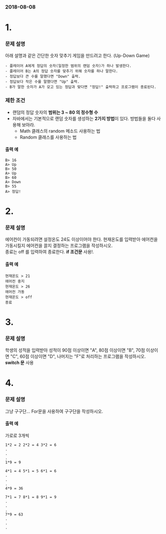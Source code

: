 ### 2018-08-08

# 1.
### 문제 설명  
아래 설명과 같은 간단한 숫자 맞추기 게임을 만드려고 한다.  (Up-Down Game)
```
- 플레이어 A에게 정답의 숫자(일정한 범위의 랜덤 숫자)가 하나 발생한다.
- 플레이어 B는 A의 정답 숫자를 맞추기 위해 숫자를 하나 말한다.
- 정답보다 큰 수를 말했다면 "Down" 출력.
- 정답보다 작은 수를 말했다면 "Up" 출력.
- B가 말한 숫자가 A가 갖고 있는 정답과 맞다면 "정답!" 출력하고 프로그램이 종료된다.
```

### 제한 조건
- 랜덤의 정답 숫자의 **범위는 3 ~ 80 의 정수형 수**
- 자바에서는 기본적으로 랜덤 숫자를 생성하는 **2가지 방법**이 있다. 방법들을 둘다 사용해 보아라.
    - Math 클래스의 random 메소드 사용하는 법
    - Random 클래스를 사용하는 법

#### 출력 예
```
B> 16
A> Up
B> 50
A> Up
B> 60
A> Down
B> 55
A> 정답!
```
# 2.
### 문제 설명  
에어컨이 가동되려면 설정온도 24도 이상이어야 한다. 현재온도를 입력받아 에어컨을 가동시킬지 에어컨을 끌지 결정하는 프로그램을 작성하시오.   
종료는 off 를 입력하여 종료한다.
**if 조건문** 사용!.

#### 출력 예
```
현재온도 > 21
에어컨 중지
현재온도 > 26
에어컨 가동
현재온도 > off
종료
```
# 3.
### 문제 설명
학생의 성적을 입력받아 성적이 90점 이상이면 "A", 80점 이상이면 "B", 70점 이상이면 "C", 60점 이상이면 "D", 나머지는 "F"로 처리하는 프로그램을 작성하시오.  
**switch 문** 사용

# 4.
### 문제 설명
그냥 구구단...
For문을 사용하여 구구단을 작성하시오.
#### 출력 예
가로로 3개씩
```1*1 = 1 2*1 = 2 3*1 = 3       
1*2 = 2 2*2 = 4 3*2 = 6
.
.
.
1*9 = 9

4*1 = 4 5*1 = 5 6*1 = 6
.
.
.
4*9 = 36

7*1 = 7 8*1 = 8 9*1 = 9
.
.
.
7*9 = 63
.
.
.
```
